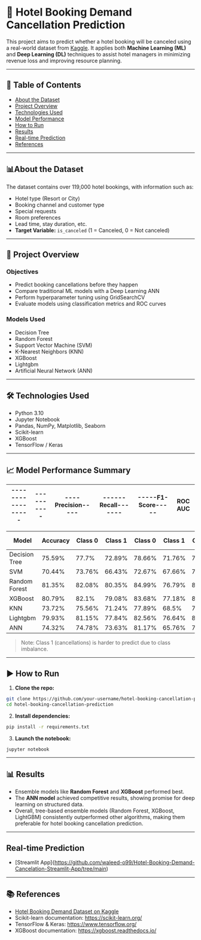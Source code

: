 
# 🏨 Hotel Booking Demand Cancellation Prediction

This project aims to predict whether a hotel booking will be canceled using a real-world dataset from [Kaggle](https://www.kaggle.com/datasets/jessemostipak/hotel-booking-demand). It applies both **Machine Learning (ML)** and **Deep Learning (DL)** techniques to assist hotel managers in minimizing revenue loss and improving resource planning.

---

## 📂 Table of Contents

- [About the Dataset](#About-the-Dataset)
- [Project Overview](#🚀-Project-Overview)
- [Technologies Used](#🛠-Technologies-Used)
- [Model Performance](#📈-Model-Performance-Summary)
- [How to Run](#▶️-How-to-Run)
- [Results](#📊-Results)
- [Real-time Prediction](#Real-time-Prediction)
- [References](#📚-References)

---

## 📊About the Dataset

The dataset contains over 119,000 hotel bookings, with information such as:

- Hotel type (Resort or City)
- Booking channel and customer type
- Special requests
- Room preferences
- Lead time, stay duration, etc.
- **Target Variable:** `is_canceled` (1 = Canceled, 0 = Not canceled)

---

## 🚀 Project Overview

### Objectives

- Predict booking cancellations before they happen
- Compare traditional ML models with a Deep Learning ANN
- Perform hyperparameter tuning using GridSearchCV
- Evaluate models using classification metrics and ROC curves

### Models Used

- Decision Tree
- Random Forest
- Support Vector Machine (SVM)
- K-Nearest Neighbors (KNN)
- XGBoost
- Lightgbm
- Artificial Neural Network (ANN)

---

## 🛠 Technologies Used

- Python 3.10
- Jupyter Notebook
- Pandas, NumPy, Matplotlib, Seaborn
- Scikit-learn
- XGBoost
- TensorFlow / Keras

---

## 📈 Model Performance Summary
                             
|-----------------|----------|----Precision-----|------Recall-------|-----F1-Score-----| ROC AUC|
|-----------------|----------|------------------|-------------------|------------------|--------|

|Model        | Accuracy | Class 0 | Class 1 | Class 0 | Class 1 | Class 0 | Class 1 | ROC AUC |
|-------------|----------|---------|---------|---------|---------|---------|---------|---------|
|Decision Tree| 75.59%   |  77.7%  |  72.89% |  78.66% |  71.76% |  78.17% |  72.32% |   83%   |
|SVM          | 70.44%   |  73.76% |  66.43% |  72.67% |  67.66% |  73.21% |  67.04% |    -    |
|Random Forest| 81.35%   |  82.08% |  80.35% |  84.99% |  76.79% |  83.51% |  78.53% |   90%   |
|XGBoost      | 80.79%   |  82.1%  |  79.08% |  83.68% |  77.18% |  82.88% |  78.12% |   89%   |
|KNN          | 73.72%   |  75.56% |  71.24% |  77.89% |  68.5%  |  76.71% |  69.84% |   83%   |
|Lightgbm     | 79.93%   |  81.15% |  77.84% |  82.56% |  76.64% |  82.05% |  77.24% |   88%   |
|ANN          | 74.32%   |  74.78% |  73.63% |  81.17% |  65.76% |  77.84% |  69.47% |   89%   |


> Note: Class 1 (cancellations) is harder to predict due to class imbalance.

---

## ▶️ How to Run

1. **Clone the repo:**

```bash
git clone https://github.com/your-username/hotel-booking-cancellation-prediction.git
cd hotel-booking-cancellation-prediction
```

2. **Install dependencies:**

```bash
pip install -r requirements.txt
```

3. **Launch the notebook:**

```bash
jupyter notebook
```

---

## 📊 Results

- Ensemble models like **Random Forest** and **XGBoost** performed best.
- The **ANN model** achieved competitive results, showing promise for deep learning on structured data.
- Overall, tree-based ensemble models (Random Forest, XGBoost, LightGBM) consistently
outperformed other algorithms, making them preferable for hotel booking cancellation
prediction.
---

## Real-time Prediction

- [Streamlit App]{https://github.com/waleed-o99/Hotel-Booking-Demand-Cancelation-Streamlit-App/tree/main)

---

## 📚 References

- [Hotel Booking Demand Dataset on Kaggle](https://www.kaggle.com/datasets/jessemostipak/hotel-booking-demand)
- Scikit-learn documentation: https://scikit-learn.org/
- TensorFlow & Keras: https://www.tensorflow.org/
- XGBoost documentation: https://xgboost.readthedocs.io/
